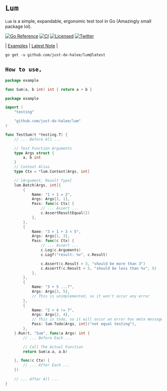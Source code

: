 
# **`Lum`**

`Lum` is a simple, expandable, ergonomic test tool in Go (Amazingly small package lol).

[![Go Reference](https://pkg.go.dev/badge/github.com/just-do-halee/lum.svg)](https://pkg.go.dev/github.com/just-do-halee/lum)
[![CI][ci-badge]][ci-url]
[![Licensed][license-badge]][license-url]
[![Twitter][twitter-badge]][twitter-url]

[ci-badge]: https://github.com/just-do-halee/lum/actions/workflows/ci.yml/badge.svg
[license-badge]: https://img.shields.io/github/license/just-do-halee/lum?labelColor=383636
[twitter-badge]: https://img.shields.io/twitter/follow/do_halee?style=flat&logo=twitter&color=4a4646&labelColor=333131&label=just-do-halee
[ci-url]: https://github.com/just-do-halee/lum/actions
[twitter-url]: https://twitter.com/do_halee
[license-url]: https://github.com/just-do-halee/lum

| [Examples](./examples/) | [Latest Note](./CHANGELOG.md) |

```shell
go get -u github.com/just-do-halee/lum@latest
```

## **`How to use,`**

```go
package example

func Sum(a, b int) int { return a + b }
```

```go
package example

import (
    "testing"

    "github.com/just-do-halee/lum"
)

func TestSum(t *testing.T) {
    // ... Before All ...

    // Test Function Arguments
    type Args struct {
        a, b int
    }
    // Context Alias
    type Ctx = *lum.Context[Args, int]

    // [Argument, Result Type]
    lum.Batch[Args, int]{
        {
            Name: "1 + 1 = 2",
            Args: Args{1, 1},
            Pass: func(c Ctx) {
                // ... Assert ...
                c.AssertResultEqual(2)
            },
        },
        {
            Name: "3 > 1 + 3 < 5",
            Args: Args{1, 3},
            Pass: func(c Ctx) {
                // ... Assert ...
                c.Log(c.Arguments)
                c.Logf("result: %v", c.Result)

                c.Assert(c.Result > 3, "should be more than 3")
                c.Assertf(c.Result < 5, "should be less than %v", 5)
            },
        },
        {
            Name: "3 + 5 ...?",
            Args: Args{3, 5},
            // This is unimplemented, so it won't occur any error
        },
        {
            Name: "2 + 4 != 7",
            Args: Args{2, 4},
            // This is todo, so it will occur an error has meta message
            Pass: lum.Todo[Args, int]("not equal testing"),
        },
    }.Run(t, "Sum", func(a Args) int {
        // ... Before Each ...

        // Call The Actual Function
        return Sum(a.a, a.b)

    }, func(c Ctx) {
        // ... After Each ...
    })
    
    // ... After All ...
}
```
